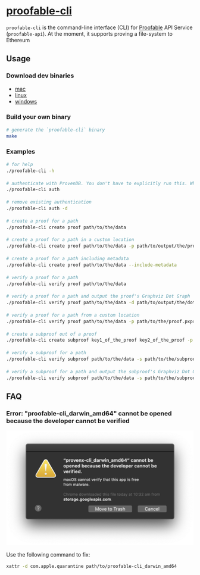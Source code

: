 # [proofable-cli](https://github.com/SouthbankSoftware/proofable/tree/master/cmd/proofable-cli)

`proofable-cli` is the command-line interface (CLI) for [Proofable](https://docs.proofable.io/) API Service (`proofable-api`). At the moment, it supports proving a file-system to Ethereum

## Usage

### Download dev binaries

- [mac](https://storage.googleapis.com/provendb-dev/proofable-cli/proofable-cli_darwin_amd64)
- [linux](https://storage.googleapis.com/provendb-dev/proofable-cli/proofable-cli_linux_amd64)
- [windows](https://storage.googleapis.com/provendb-dev/proofable-cli/proofable-cli_windows_amd64.exe)

### Build your own binary

```bash
# generate the `proofable-cli` binary
make
```

### Examples

```bash
# for help
./proofable-cli -h

# authenticate with ProvenDB. You don't have to explicitly run this. When you execute a command that requires authentication, it will be automatically run
./proofable-cli auth

# remove existing authentication
./proofable-cli auth -d

# create a proof for a path
./proofable-cli create proof path/to/the/data

# create a proof for a path in a custom location
./proofable-cli create proof path/to/the/data -p path/to/output/the/proof.pxproof

# create a proof for a path including metadata
./proofable-cli create proof path/to/the/data --include-metadata

# verify a proof for a path
./proofable-cli verify proof path/to/the/data

# verify a proof for a path and output the proof's Graphviz Dot Graph
./proofable-cli verify proof path/to/the/data -d path/to/output/the/dot/graph.dot

# verify a proof for a path from a custom location
./proofable-cli verify proof path/to/the/data -p path/to/the/proof.pxproof

# create a subproof out of a proof
./proofable-cli create subproof key1_of_the_proof key2_of_the_proof -p path/to/the/proof.pxproof -s path/to/output/the/subproof.pxsubproof

# verify a subproof for a path
./proofable-cli verify subproof path/to/the/data -s path/to/the/subproof.pxsubproof

# verify a subproof for a path and output the subproof's Graphviz Dot Graph
./proofable-cli verify subproof path/to/the/data -s path/to/the/subproof.pxsubproof -d path/to/output/the/dot/graph.dot
```

## FAQ

### Error: "proofable-cli_darwin_amd64" cannot be opened because the developer cannot be verified

![Mac Cannot Open Issue](../../docs/images/mac_cannot_open_issue.png)

Use the following command to fix:

```bash
xattr -d com.apple.quarantine path/to/proofable-cli_darwin_amd64
```
